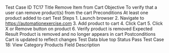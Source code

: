 Test Case ID			TC17
Title				Remove Item from Cart
Objective			To verify that a user can remove product(s) from the 				cart
Preconditions			At least one product added to cart
Test Steps			1. Launch browser
2. Navigate to https://automationexercise.com
3. Add product to cart
4. Click Cart
5. Click X or Remove button on product
6. Verify product is removed
Expected Result		Product is removed and no longer appears in cart
Postconditions		Cart is updated to reflect changes
Test Data			blue top
Status 				Pass
Test Case 18: View Category Products
Field				Description